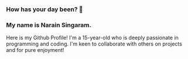 ### How has your day been? 👋 
### My name is Narain Singaram.

Here is my Github Profile! I'm a 15-year-old who is deeply passionate in programming and coding. I'm keen to collaborate with others on projects and for pure enjoyment!
